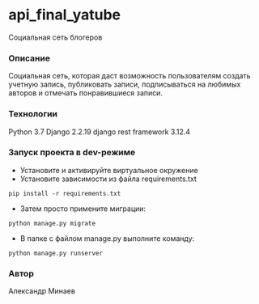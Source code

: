 # api_final_yatube
Социальная сеть блогеров
### Описание
Социальная сеть, которая даст возможность пользователям создать учетную запись,
публиковать записи, подписываться на любимых авторов и отмечать понравившиеся записи.
### Технологии
Python 3.7
Django 2.2.19
django rest framework 3.12.4
### Запуск проекта в dev-режиме
- Установите и активируйте виртуальное окружение
- Установите зависимости из файла requirements.txt
```
pip install -r requirements.txt
``` 
- Затем просто примените миграции: 
```
python manage.py migrate
```
- В папке с файлом manage.py выполните команду:
```
python manage.py runserver
```
### Автор
Александр Минаев